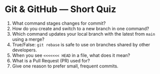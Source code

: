 # Git & GitHub — Short Quiz

1. What command stages changes for commit?
2. How do you create and switch to a new branch in one command?
3. Which command updates your local branch with the latest from `main` using a merge?
4. True/False: `git rebase` is safe to use on branches shared by other developers.
5. When you see `<<<<<<< HEAD` in a file, what does it mean?
6. What is a Pull Request (PR) used for?
7. Give one reason to prefer small, frequent commits.
